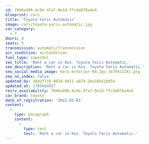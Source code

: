 ```yaml
---
id: f046a496-4c9e-47a7-9e1d-ffcda878a4e4
blueprint: cars
title: 'Toyota Yaris Automatic'
image: cars/toyota-yaris-automatic.jpg
car_category:
  - f
doors: 4
seats: 5
transmission: automaticTransmission
air_condition: airCondition
fuel_type: superUnl
seo_title: 'Rent a car in Kos. Toyota Yaris Automatic.'
seo_description: 'Rent a car in Kos. Toyota Yaris Automatic.'
seo_social_media_image: hero-exterior-04_2pu-1679411261.png
seo_no_index: false
updated_by: 38d2f7cb-982d-4d11-a874-2ba105610d54
updated_at: 1705684927
resrv_availability: f046a496-4c9e-47a7-9e1d-ffcda878a4e4
car_brand: toyota
date_of_registration: '2022-01-01'
content:
  -
    type: paragraph
    content:
      -
        type: text
        text: 'Rent a car in Kos. Toyota Yaris Automatic.'
---
```

